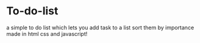 # To-do-list

a simple to do list which lets you add task to a list sort them by importance made in html css and javascript!
